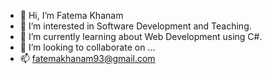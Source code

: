 - 👋 Hi, I’m Fatema Khanam
- 👀 I’m interested in Software Development and Teaching.
- 🌱 I’m currently learning about Web Development using C#.
- 💞️ I’m looking to collaborate on ...
- 📫 fatemakhanam93@gmail.com

<!---
fa93/fa93 is a ✨ special ✨ repository because its `README.md` (this file) appears on your GitHub profile.
You can click the Preview link to take a look at your changes.
--->
